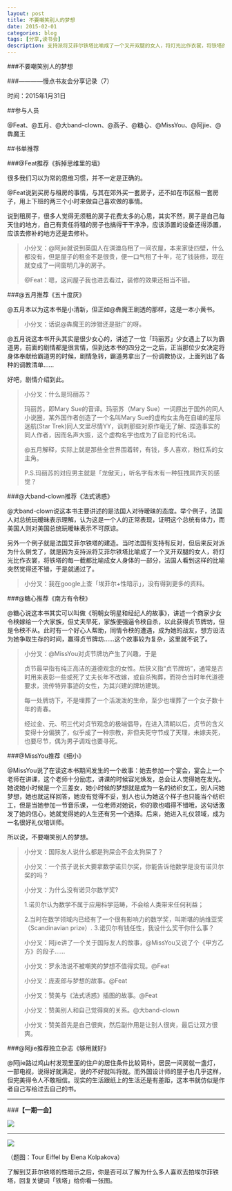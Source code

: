 ```yaml
---
layout: post
title: 不要嘲笑别人的梦想
date: 2015-02-01
categories: blog
tags: [分享,读书会]
description: 支持派将艾菲尔铁塔比喻成了一个叉开双腿的女人，将灯光比作衣裳，将铁塔的每一截都比喻成女人身体的一部分，法国人看到这样的比喻突然觉得还不错，于是就通过了。
---
```


###不要嘲笑别人的梦想

###————慢点书友会分享记录（7）

时间：2015年1月31日

##参与人员

@Feat、@五月、@大band-clown、@燕子、@糖心、@MissYou、@阿jie、@犇魔王

##书单推荐

###@Feat推荐《拆掉思维里的墙》

很多我们习以为常的思维习惯，并不一定是正确的。

@Feat说到买房与租房的事情，与其在郊外买一套房子，还不如在市区租一套房子，用上下班的两三个小时来做自己喜欢做的事情。

说到租房子，很多人觉得无须租的房子花费太多的心思，其实不然，房子是自己每天住的地方，自己有责任将租的房子也搞得干干净净，应该添置的设备还得添置，应该去修补的地方还是去修补。

>小分叉：@阿jie就说到英国人在淇澳岛租了一间农屋，本来家徒四壁，什么都没有，但是屋子的租金不是很贵，便一口气租了十年，花了钱装修，现在就变成了一间窗明几净的房子。
>
>@Feat：嗯，这间屋子我也进去看过，装修的效果还相当不错。

###@五月推荐《五十度灰》

@五月本以为这本书是小清新，但正如@犇魔王剧透的那样，这是一本小黄书。

>小分叉：话说@犇魔王的涉猎还是挺广的呀。

@五月说这本书开头其实是很少女心的，讲述了一位「玛丽苏」少女遇上了以为霸道男，前面的剧情都是很言情，但到达本书的四分之一之后，正当那位少女决定将身体奉献给霸道男的时候，剧情急转，霸道男拿出了一份调教协议，上面列出了各种的调教清单……

好吧，剧情介绍到此。

>小分叉：什么是玛丽苏？
>
>玛丽苏，即Mary Sue的音译。玛丽苏（Mary Sue）一词原出于国外的同人小说圈，某外国作者创造了一个名叫Mary Sue的虚构女主角在自编的星际迷航(Star Trek)同人文里尽情YY，讽刺那些对原作毫无了解、捏造事实的同人作者，因而名声大振，这个虚构名字也成为了自恋的代名词。
>
>@五月解释，实际上就是那些全世界围着转，有钱，多人喜欢，粉红系的女主角。
>
>P.S.玛丽苏的对应男主就是「龙傲天」，听名字有木有一种狂拽屌炸天的感觉？

###@大band-clown推荐《法式诱惑》

@大band-clown说这本书主要讲述的是法国人对待暧昧的态度。举个例子，法国人对总统玩暧昧表示理解，认为这是一个人的正常表现，证明这个总统有体力，而美国人则对美国总统玩暧昧表示不可原谅。

另外一个例子就是法国艾菲尔铁塔的建造。当时法国有支持有反对，但后来反对派为什么倒戈了，就是因为支持派将艾菲尔铁塔比喻成了一个叉开双腿的女人，将灯光比作衣裳，将铁塔的每一截都比喻成女人身体的一部分，法国人看到这样的比喻突然觉得还不错，于是就通过了。

>小分叉：我在google上查「埃菲尔+性暗示」，没有得到更多的资料。

###@糖心推荐《南方有令秧》

@糖心说这本书其实可以叫做《明朝女明星和经纪人的故事》，讲述一个商家少女令秧嫁给一个大家族，但丈夫早死，家族便强逼令秧自杀，以此获得贞节牌坊，但是令秧不从。此时有一个好心人帮助，同情令秧的遭遇，成为她的战友，想方设法为她争取生存的时间，赢得贞节牌坊……这个故事较为复杂，这里就不说了。

>小分叉：@MissYou对贞节牌坊产生了兴趣，于是
>
>贞节最早指有纯正高洁的道德观念的女性。后狭义指“贞节牌坊”，通常是古时用来表彰一些或死了丈夫长年不改嫁，或自杀殉葬，而符合当时年代道德要求，流传特异事迹的女性，为其兴建的牌坊建筑。
>
>每一处牌坊下，不是埋葬了一个活泼泼的生命，至少也埋葬了一个女子数十年的青春。
>
>经过金、元、明三代对贞节观念的极端倡导，在进入清朝以后，贞节的含义变得十分偏狭了，似乎成了一种宗教，非但夫死守节成了天理，未嫁夫死，也要尽节，偶为男子调戏也要寻死。

###@MissYou推荐《细小》

@MissYou说了在读这本书期间发生的一个故事：她去参加一个宴会，宴会上一个老师在讲课，这个老师十分励志，讲课的时候容光焕发，总会让人觉得她在发光。她说她小时候是一个三差女，她小时候的梦想就是成为一名的纺织女工，别人问她梦想，她也就这样回答，她没有觉得不妥，别人也认为她这个样子也只能当个纺织工，但是当她参加一节音乐课，一位老师对她说，你的歌也唱得不错哦，这句话激发了她的信心，她就觉得她的人生还有另一个选择。后来，她进入礼仪领域，成为一名很好礼仪培训师。

所以说，不要嘲笑别人的梦想。

>小分叉：国际友人说什么都是狗屎会不会太狗屎了？
>
>小分叉：一个孩子说长大要拿数学诺贝尔奖，你能告诉他数学是没有诺贝尔奖的吗？
>
>小分叉：为什么没有诺贝尔数学奖?
>
>1.诺贝尔认为数学不属于应用科学范畴，不会给人类带来任何利益；
>
>2.当时在数学领域内已经有了一个很有影响力的数学奖，叫斯堪的纳维亚奖（Scandinavian prize）.
>3.诺贝尔有钱任性，我设什么奖干你什么事？
>
>小分叉：阿jie讲了一个关于国际友人的故事，@MissYou又说了个《甲方乙方》的段子……
>
>小分叉：罗永浩说不被嘲笑的梦想不值得实现。@Feat
>
>小分叉：庞麦郎与梦想的故事。@Feat
>
>小分叉：赞美与《法式诱惑》插图的故事。@Feat
>
>小分叉：赞美别人和自己觉得爽的关系。@大band-clown
>
>小分叉：赞美首先是自己很爽，然后副作用是让别人很爽，最后让双方很爽。

###@阿jie推荐独立杂志《够用就好》

@阿jie路过鸡山村发现里面的住户的居住条件比较简朴，居民一间房就一盏灯，一部电视，说得好就满足，说的不好就叫将就。而外国设计师的屋子也几乎这样，但完美得令人不敢相信。现实的生活跟纸上的生活还是有差距，这本书就仿似是作者自己写给过去自己的书。

---

###**【一期一会】**

![](http://cnfeat.qiniudn.com/111.jpg)

----


![](http://7d9mjz.com1.z0.glb.clouddn.com/2014-12-15.jpg)

（题图：Tour Eiffel by Elena Kolpakova）

了解到艾菲尔铁塔的性暗示之后，你是否可以了解为什么多人喜欢去拍埃尔菲铁塔，回复关键词「铁塔」给你看一张图。































